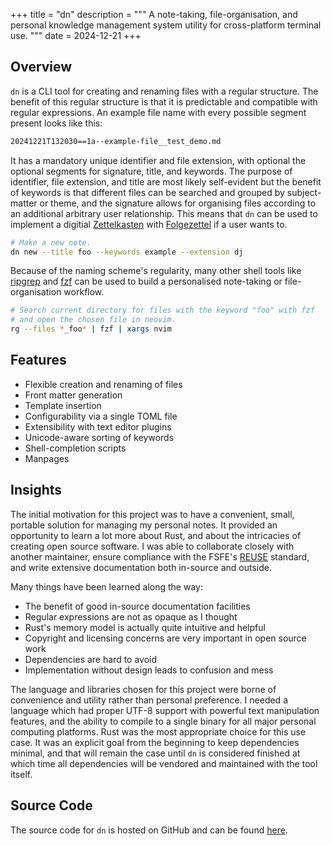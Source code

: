 +++
title = "dn"
description = """
A note-taking, file-organisation, and personal knowledge management system
utility for cross-platform terminal use.
"""
date  = 2024-12-21
+++

## Overview

`dn` is a CLI tool for creating and renaming files with a regular structure. The benefit of this regular structure is that it is predictable and compatible with regular expressions. An example file name with every possible segment present looks like this:

```txt
20241221T132030==1a--example-file__test_demo.md
```

It has a mandatory unique identifier and file extension, with optional the optional segments for signature, title, and keywords. The purpose of identifier, file extension, and title are most likely self-evident but the benefit of keywords is that different files can be searched and grouped by subject-matter or theme, and the signature allows for organising files according to an additional arbitrary user relationship. This means that `dn` can be used to implement a digitial [Zettelkasten](https://zettelkasten.de/overview/) with [Folgezettel](https://zettelkasten.de/folgezettel/) if a user wants to.

```sh
# Make a new note.
dn new --title foo --keywords example --extension dj
```

Because of the naming scheme's regularity, many other shell tools like [ripgrep](https://github.com/BurntSushi/ripgrep) and [fzf](https://junegunn.github.io/fzf/) can be used to build a personalised note-taking or file-organisation workflow.

```sh
# Search current directory for files with the keyword "foo" with fzf 
# and open the chosen file in neovim.
rg --files *_foo* | fzf | xargs nvim
```

## Features

- Flexible creation and renaming of files
- Front matter generation
- Template insertion
- Configurability via a single TOML file
- Extensibility with text editor plugins
- Unicode-aware sorting of keywords
- Shell-completion scripts
- Manpages

## Insights

The initial motivation for this project was to have a convenient, small, portable solution for managing my personal notes. It provided an opportunity to learn a lot more about Rust, and about the intricacies of creating open source software. I was able to collaborate closely with another maintainer, ensure compliance with the FSFE's [REUSE](https://reuse.software/) standard, and write extensive documentation both in-source and outside.

Many things have been learned along the way:

- The benefit of good in-source documentation facilities
- Regular expressions are not as opaque as I thought
- Rust's memory model is actually quite intuitive and helpful
- Copyright and licensing concerns are very important in open source work
- Dependencies are hard to avoid
- Implementation without design leads to confusion and mess

The language and libraries chosen for this project were borne of convenience and utility rather than personal preference. I needed a language which had proper UTF-8 support with powerful text manipulation features, and the ability to compile to a single binary for all major personal computing platforms. Rust was the most appropriate choice for this use case. It was an explicit goal from the beginning to keep dependencies minimal, and that will remain the case until `dn` is considered finished at which time all dependencies will be vendored and maintained with the tool itself.

## Source Code

The source code for `dn` is hosted on GitHub and can be found [here](https://github.com/mmibbetson/dn).
